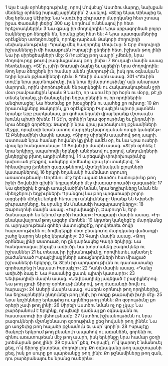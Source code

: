 1 Այս է այն օրհներգութիւնը, որով Մովսէսը՝ Աստծու մարդը, նախքան մեռնելը օրհնեց իսրայէլացիներին՝ 2 ասելով.
«Տէրը եկաւ Սինայից եւ մեզ երեւաց Սէիրից:
Նա Կադէսից բիւրաւոր մարդկանց հետ շտապ իջաւ Փառանի լեռից՝
300 աջ կողմում ունենալով իր հետ հրեշտակներին:
3 Նա գթաց իր ժողովրդին:
Նրա սրբագործած բոլոր էակները քո ձեռքին են,
նրանք քեզ հետ են:
4 Նրա պատգամներից օրէնքներ ստեղծուեցին,
որոնք դարձան Յակոբի ժողովրդի սեփականութիւնը:
Դրանք մեզ հաղորդեց Մովսէսը:
5 Երբ ժողովրդի իշխանները ի մի հաւաքուեն Իսրայէլի ցեղերի հետ,
իշխան թող լինի Նա իր սիրեցեալների մէջ:
6 Ռուբէնը թող ապրի՝ չմեռնի,
նրա ժողովուրդը թուով բազմաքանակ թող լինի»:
7 Յուդայի մասին ասաց հետեւեալը.
«Տէ՜ր, լսի՛ր Յուդայի ձայնը եւ այցելի՛ր նրա ժողովրդին:
Թող նրա ձեռքերն իր համար անեն ընտրութիւն,
իսկ դու օգնակա՛ն եղիր նրան թշնամիների դէմ»:
8 Ղեւիի մասին ասաց.
301 «Ղեւիին տուէ՛ք նրա յայտնութիւնը,
իսկ նրա ճշմարտութիւնը՝ այն անարատ մարդուն,
որին փորձութեան ենթարկեցին
ու Հակառակութեան ջրի մօտ բամբասեցին նրան:
9 Նա էր, որ ասում էր իր հօրն ու մօրը,
թէ չի տեսել նրանց,
չի ճանաչել իր եղբայրներին
ու իր որդիներին անգիտացել:
Նա հետեւեց քո խօսքերին ու պահեց քո ուխտը:
10 Քո իրաւունքները Յակոբին, քո օրէնքները Իսրայէլին պիտի յայտնեն նրանք:
Երբ բարկանաս, քո զոհասեղանի վրայ նրանք մշտապէս խունկ պիտի ծխեն:
11 Տէ՜ր, օրհնի՛ր նրա զօրութիւնը եւ ընդունի՛ր նրա ձեռքի գործերը:
Ջարդի՛ր նրա վրայ յարձակուող թշնամիների մէջքը,
որպէսզի նրան ատող մարդիկ չկարողանան ոտքի կանգնել»:
12 Բենիամինի մասին ասաց.
«Տիրոջ սիրելին ապահով թող ապրի.
Աստուած նրա համար հովանի կը լինի ամէն օր,
եւ նա Նրա ուսերի վրայ կը հանգստանայ»:
13 Յովսէփի մասին ասաց.
«Տէրն օրհնել է նրա երկիրը,
ապահովել երկնքի անձրեւով ու ցօղով,
անդունդների ընդերքից բխող աղբիւրներով,
14 արեգակի փոփոխութիւնից կախուած բերքով,
ամպերը միմեանց վրայ կուտակելով,
15 հինավուրց լեռների գագաթներով,
մշտնջենական բլուրների կատարներով,
16 երկրի եղանակի համեմատ տրուող առատութեամբ:
Մորենու մէջ երեւացած Աստծու հաճութիւնը թող իջնի Յովսէփի գլխին՝
եղբայրների մէջ փառաւորուածի գագաթին:
17 Նա գեղեցիկ է ցուլի առաջնածինի նման,
նրա եղջիւրները նման են միեղջերուի եղջիւրների:
Դրանցով նա թող պոզահարի բոլոր ազգերին
մինչեւ երկրի հեռաւոր անկիւնները:
Սրանք են Եփրեմի բիւրաւորները,
եւ սրանք են Մանասէի հազարաւորները»:
18 Զաբուղոնի մասին ասաց.
«Ուրախացի՛ր, Զաբուղո՛ն, երբ ճանապարհ ես ելնում գործի համար»:
Իսաքարի մասին ասաց.
«Իր բնակավայրում թող ազգեր մեռնեն:
19 Այդտեղ կանչեցէ՛ք մարդկանց ու արդարութեան զոհեր մատուցեցէ՛ք,
որովհետեւ ծովի հարստութիւնն ու ծովեզերքի մօտ բնակուող մարդկանց վաճառքի շահը կարող են քեզ կերակրել»:
20 Գադի մասին ասաց.
«Թող օրհնեալ լինի Աստուած, որ ընդարձակեց Գադի երկիրը:
Նա հանգստացաւ ինչպէս առիւծը.
նա խորտակեց բազուկներ ու իշխաններ
21 եւ տեսաւ իր իշխանութիւնը,
որովհետեւ այնտեղ է բաժանուած Իսրայէլիացիների առաջնորդների հետ միացած իշխանների
երկիրը,
եւ Տէրն իր արդարութիւնն ու դատաստանը գործադրեց ի նպաստ Իսրայէլի»:
22 Դանի մասին ասաց.
«Դանը առիւծի ձագ է:
Նա Բասանից ցատկ պիտի կատարի»:
23 Նեփթաղիմի մասին ասաց. «Նեփթաղիմը յագեցած է բարիքներով:
Նա թող լցուի Տիրոջ օրհնութիւններով,
թող ժառանգի ծովն ու հարաւը»:
24 Ասերի մասին ասաց.
«Ասերն օրհնուի թող որդիներից,
նա եղբայրներին ընդունելի թող լինի,
իր ոտքը թաթախի իւղի մէջ:
25 Նրա կօշիկները երկաթից ու պղնձից թող լինեն:
Քո զօրութիւնը քո օրերի չափ թող լինի:
26 Սիրելի Աստծու նման ոչ ոք չկայ:
Նա բարձրանում է երկինք,
որպէսզի դառնայ քո օգնականն ու հաստատուի իր վեհութեամբ:
27 Աստծու իշխանութիւնն ու նրա բազուկների մշտնջենաւոր զօրութիւնը քեզ հովանի թող լինեն:
Նա քո առջեւից թող հալածի թշնամուն եւ ասի՝ կորի՛ր:
28 Իսրայէլը Յակոբի երկրում թող բնակուի ապահով ու առանձին,
ցորենի ու գինու առատութեան մէջ թող ապրի,
իսկ երկինքը նրա համար ցօղի շտեմարան թող լինի:
29 Երանի՜ քեզ, Իսրայէ՛լ.
ո՞վ կարող է նմանուել քեզ,
ո՜վ Տիրոջ ընտրեալ ժողովուրդ:
Քո օգնականը թող պաշտպանի քեզ, իսկ քո սուրը քո պարծանքը թող լինի:
Քո թշնամիները թող գան, դու բարձրանալու ես նրանց ուսերին»:
